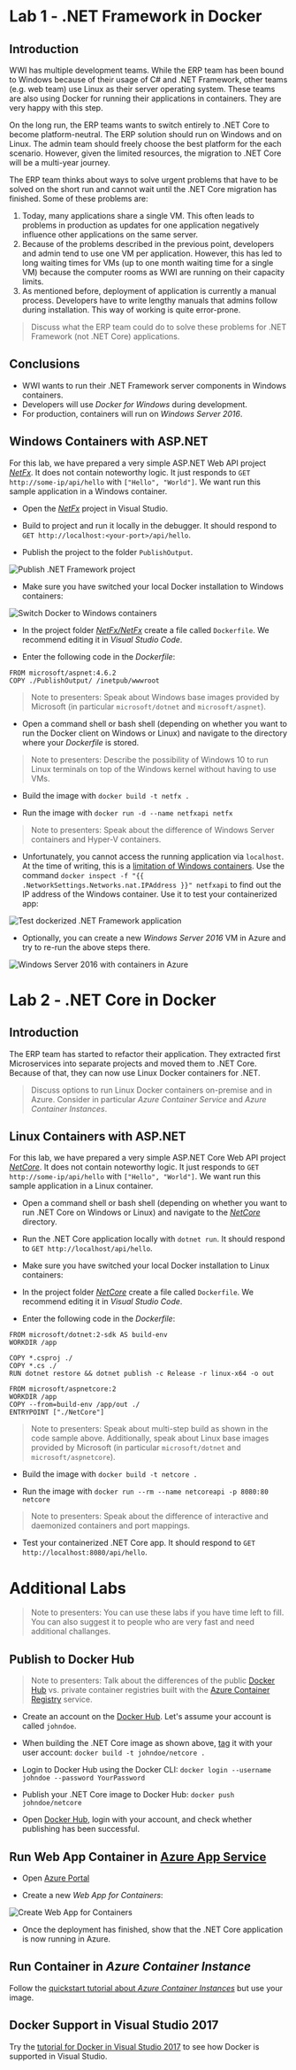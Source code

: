 # Lab 1 - .NET Framework in Docker

## Introduction

WWI has multiple development teams. While the ERP team has been bound to Windows because of their usage of C# and .NET Framework, other teams (e.g. web team) use Linux as their server operating system. These teams are also using Docker for running their applications in containers. They are very happy with this step.

On the long run, the ERP teams wants to switch entirely to .NET Core to become platform-neutral. The ERP solution should run on Windows and on Linux. The admin team should freely choose the best platform for the each scenario. However, given the limited resources, the migration to .NET Core will be a multi-year journey.

The ERP team thinks about ways to solve urgent problems that have to be solved on the short run and cannot wait until the .NET Core migration has finished. Some of these problems are:

1. Today, many applications share a single VM. This often leads to problems in production as updates for one application negatively influence other applications on the same server.
1. Because of the problems described in the previous point, developers and admin tend to use one VM per application. However, this has led to long waiting times for VMs (up to one month waiting time for a single VM) because the computer rooms as WWI are running on their capacity limits.
1. As mentioned before, deployment of application is currently a manual process. Developers have to write lengthy manuals that admins follow during installation. This way of working is quite error-prone.

> Discuss what the ERP team could do to solve these problems for .NET Framework (not .NET Core) applications.


## Conclusions

* WWI wants to run their .NET Framework server components in Windows containers.
* Developers will use *Docker for Windows* during development.
* For production, containers will run on *Windows Server 2016*.

## Windows Containers with ASP.NET

For this lab, we have prepared a very simple ASP.NET Web API project [*NetFx*](NetFx). It does not contain noteworthy logic. It just responds to `GET http://some-ip/api/hello` with `["Hello", "World"]`. We want run this sample application in a Windows container.

* Open the [*NetFx*](NetFx) project in Visual Studio.

* Build to project and run it locally in the debugger. It should respond to `GET http://localhost:<your-port>/api/hello`.

* Publish the project to the folder `PublishOutput`.

![Publish .NET Framework project](images/vs-publish-netfx.png)

* Make sure you have switched your local Docker installation to Windows containers:

![Switch Docker to Windows containers](images/docker-switch-to-windows.png)

* In the project folder [*NetFx/NetFx*](NetFx/NetFx) create a file called `Dockerfile`. We recommend editing it in *Visual Studio Code*.

* Enter the following code in the *Dockerfile*:

```
FROM microsoft/aspnet:4.6.2
COPY ./PublishOutput/ /inetpub/wwwroot
```

> Note to presenters: Speak about Windows base images provided by Microsoft (in particular `microsoft/dotnet` and `microsoft/aspnet`).

* Open a command shell or bash shell (depending on whether you want to run the Docker client on Windows or Linux) and navigate to the directory where your *Dockerfile* is stored.

> Note to presenters: Describe the possibility of Windows 10 to run Linux terminals on top of the Windows kernel without having to use VMs.

* Build the image with `docker build -t netfx .`

* Run the image with `docker run -d --name netfxapi netfx`

> Note to presenters: Speak about the difference of Windows Server containers and Hyper-V containers.

* Unfortunately, you cannot access the running application via `localhost`. At the time of writing, this is a [limitation of Windows containers](https://docs.microsoft.com/en-us/aspnet/mvc/overview/deployment/docker-aspnetmvc#verify-in-the-browser). Use the command `docker inspect -f "{{ .NetworkSettings.Networks.nat.IPAddress }}" netfxapi` to find out the IP address of the Windows container. Use it to test your containerized app:

![Test dockerized .NET Framework application](images/docker-windows-network.png)

* Optionally, you can create a new *Windows Server 2016* VM in Azure and try to re-run the above steps there.

![Windows Server 2016 with containers in Azure](images/windows-server-in-azure.png)


# Lab 2 - .NET Core in Docker

## Introduction

The ERP team has started to refactor their application. They extracted first Microservices into separate projects and moved them to .NET Core. Because of that, they can now use Linux Docker containers for .NET.

> Discuss options to run Linux Docker containers on-premise and in Azure. Consider in particular *Azure Container Service* and *Azure Container Instances*.

## Linux Containers with ASP.NET

For this lab, we have prepared a very simple ASP.NET Core Web API project [*NetCore*](NetCore). It does not contain noteworthy logic. It just responds to `GET http://some-ip/api/hello` with `["Hello", "World"]`. We want run this sample application in a Linux container.

* Open a command shell or bash shell (depending on whether you want to run .NET Core on Windows or Linux) and navigate to the [*NetCore*](NetCore) directory.

* Run the .NET Core application locally with `dotnet run`. It should respond to `GET http://localhost/api/hello`.

* Make sure you have switched your local Docker installation to Linux containers:

* In the project folder [*NetCore*](NetCore) create a file called `Dockerfile`. We recommend editing it in *Visual Studio Code*.

* Enter the following code in the *Dockerfile*:

```
FROM microsoft/dotnet:2-sdk AS build-env
WORKDIR /app

COPY *.csproj ./
COPY *.cs ./
RUN dotnet restore && dotnet publish -c Release -r linux-x64 -o out

FROM microsoft/aspnetcore:2
WORKDIR /app
COPY --from=build-env /app/out ./
ENTRYPOINT ["./NetCore"]
```

> Note to presenters: Speak about multi-step build as shown in the code sample above. Additionally, speak about Linux base images provided by Microsoft (in particular `microsoft/dotnet` and `microsoft/aspnetcore`).

* Build the image with `docker build -t netcore .`

* Run the image with `docker run --rm --name netcoreapi -p 8080:80 netcore`

> Note to presenters: Speak about the difference of interactive and daemonized containers and port mappings.

* Test your containerized .NET Core app. It should respond to `GET http://localhost:8080/api/hello`.


# Additional Labs

> Note to presenters: You can use these labs if you have time left to fill. You can also suggest it to people who are very fast and need additional challanges.

## Publish to Docker Hub

> Note to presenters: Talk about the differences of the public [Docker Hub](https://hub.docker.com) vs. private container registries built with the [Azure Container Registry](https://azure.microsoft.com/en-us/services/container-registry/) service.

* Create an account on the [Docker Hub](https://hub.docker.com). Let's assume your account is called `johndoe`.

* When building the .NET Core image as shown above, [tag](https://docs.docker.com/engine/reference/commandline/tag/) it with your user account: `docker build -t johndoe/netcore .`

* Login to Docker Hub using the Docker CLI: `docker login --username johndoe --password YourPassword`

* Publish your .NET Core image to Docker Hub: `docker push johndoe/netcore`

* Open [Docker Hub](https://hub.docker.com), login with your account, and check whether publishing has been successful.

## Run Web App Container in [Azure App Service](https://docs.microsoft.com/en-us/azure/app-service/containers/)

* Open [Azure Portal](https://portal.azure.com)

* Create a new *Web App for Containers*:

![Create Web App for Containers](images/create-azure-app-service-container.png)

* Once the deployment has finished, show that the .NET Core application is now running in Azure.

## Run Container in *Azure Container Instance*

Follow the [quickstart tutorial about *Azure Container Instances*](https://docs.microsoft.com/en-us/azure/container-instances/container-instances-quickstart) but use your image.

## Docker Support in Visual Studio 2017

Try the [tutorial for Docker in Visual Studio 2017](https://docs.microsoft.com/en-us/dotnet/core/docker/visual-studio-tools-for-docker) to see how Docker is supported in Visual Studio.
